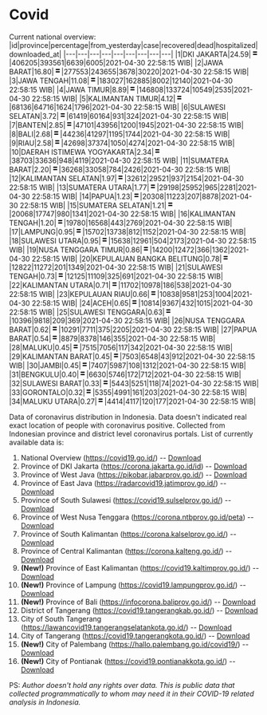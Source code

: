 # Covid
Current national overview:
|id|province|percentage|from_yesterday|case|recovered|dead|hospitalized|downloaded_at|
|---|---|---|---|---|---|---|---|---|
|1|DKI JAKARTA|24.59|![equal](https://github.com/ariefrachmannn/covid/raw/master/img/rsz_equal.png)|406205|393561|6639|6005|2021-04-30 22:58:15 WIB|
|2|JAWA BARAT|16.80|![equal](https://github.com/ariefrachmannn/covid/raw/master/img/rsz_equal.png)|277553|243655|3678|30220|2021-04-30 22:58:15 WIB|
|3|JAWA TENGAH|11.08|![equal](https://github.com/ariefrachmannn/covid/raw/master/img/rsz_equal.png)|183027|162885|8002|12140|2021-04-30 22:58:15 WIB|
|4|JAWA TIMUR|8.89|![equal](https://github.com/ariefrachmannn/covid/raw/master/img/rsz_equal.png)|146808|133724|10549|2535|2021-04-30 22:58:15 WIB|
|5|KALIMANTAN TIMUR|4.12|![equal](https://github.com/ariefrachmannn/covid/raw/master/img/rsz_equal.png)|68136|64716|1624|1796|2021-04-30 22:58:15 WIB|
|6|SULAWESI SELATAN|3.72|![equal](https://github.com/ariefrachmannn/covid/raw/master/img/rsz_equal.png)|61419|60164|931|324|2021-04-30 22:58:15 WIB|
|7|BANTEN|2.85|![equal](https://github.com/ariefrachmannn/covid/raw/master/img/rsz_equal.png)|47101|43956|1200|1945|2021-04-30 22:58:15 WIB|
|8|BALI|2.68|![equal](https://github.com/ariefrachmannn/covid/raw/master/img/rsz_equal.png)|44236|41297|1195|1744|2021-04-30 22:58:15 WIB|
|9|RIAU|2.58|![equal](https://github.com/ariefrachmannn/covid/raw/master/img/rsz_equal.png)|42698|37374|1050|4274|2021-04-30 22:58:15 WIB|
|10|DAERAH ISTIMEWA YOGYAKARTA|2.34|![equal](https://github.com/ariefrachmannn/covid/raw/master/img/rsz_equal.png)|38703|33636|948|4119|2021-04-30 22:58:15 WIB|
|11|SUMATERA BARAT|2.20|![equal](https://github.com/ariefrachmannn/covid/raw/master/img/rsz_equal.png)|36268|33058|784|2426|2021-04-30 22:58:15 WIB|
|12|KALIMANTAN SELATAN|1.97|![equal](https://github.com/ariefrachmannn/covid/raw/master/img/rsz_equal.png)|32612|29521|937|2154|2021-04-30 22:58:15 WIB|
|13|SUMATERA UTARA|1.77|![equal](https://github.com/ariefrachmannn/covid/raw/master/img/rsz_equal.png)|29198|25952|965|2281|2021-04-30 22:58:15 WIB|
|14|PAPUA|1.23|![equal](https://github.com/ariefrachmannn/covid/raw/master/img/rsz_equal.png)|20308|11223|207|8878|2021-04-30 22:58:15 WIB|
|15|SUMATERA SELATAN|1.21|![equal](https://github.com/ariefrachmannn/covid/raw/master/img/rsz_equal.png)|20068|17747|980|1341|2021-04-30 22:58:15 WIB|
|16|KALIMANTAN TENGAH|1.20|![equal](https://github.com/ariefrachmannn/covid/raw/master/img/rsz_equal.png)|19780|16568|443|2769|2021-04-30 22:58:15 WIB|
|17|LAMPUNG|0.95|![equal](https://github.com/ariefrachmannn/covid/raw/master/img/rsz_equal.png)|15702|13738|812|1152|2021-04-30 22:58:15 WIB|
|18|SULAWESI UTARA|0.95|![equal](https://github.com/ariefrachmannn/covid/raw/master/img/rsz_equal.png)|15638|12961|504|2173|2021-04-30 22:58:15 WIB|
|19|NUSA TENGGARA TIMUR|0.86|![equal](https://github.com/ariefrachmannn/covid/raw/master/img/rsz_equal.png)|14200|12472|366|1362|2021-04-30 22:58:15 WIB|
|20|KEPULAUAN BANGKA BELITUNG|0.78|![equal](https://github.com/ariefrachmannn/covid/raw/master/img/rsz_equal.png)|12822|11272|201|1349|2021-04-30 22:58:15 WIB|
|21|SULAWESI TENGAH|0.73|![equal](https://github.com/ariefrachmannn/covid/raw/master/img/rsz_equal.png)|12125|11109|325|691|2021-04-30 22:58:15 WIB|
|22|KALIMANTAN UTARA|0.71|![equal](https://github.com/ariefrachmannn/covid/raw/master/img/rsz_equal.png)|11702|10978|186|538|2021-04-30 22:58:15 WIB|
|23|KEPULAUAN RIAU|0.66|![equal](https://github.com/ariefrachmannn/covid/raw/master/img/rsz_equal.png)|10838|9581|253|1004|2021-04-30 22:58:15 WIB|
|24|ACEH|0.65|![equal](https://github.com/ariefrachmannn/covid/raw/master/img/rsz_equal.png)|10814|9367|432|1015|2021-04-30 22:58:15 WIB|
|25|SULAWESI TENGGARA|0.63|![equal](https://github.com/ariefrachmannn/covid/raw/master/img/rsz_equal.png)|10396|9818|209|369|2021-04-30 22:58:15 WIB|
|26|NUSA TENGGARA BARAT|0.62|![equal](https://github.com/ariefrachmannn/covid/raw/master/img/rsz_equal.png)|10291|7711|375|2205|2021-04-30 22:58:15 WIB|
|27|PAPUA BARAT|0.54|![equal](https://github.com/ariefrachmannn/covid/raw/master/img/rsz_equal.png)|8879|8378|146|355|2021-04-30 22:58:15 WIB|
|28|MALUKU|0.45|![equal](https://github.com/ariefrachmannn/covid/raw/master/img/rsz_equal.png)|7515|7056|117|342|2021-04-30 22:58:15 WIB|
|29|KALIMANTAN BARAT|0.45|![equal](https://github.com/ariefrachmannn/covid/raw/master/img/rsz_equal.png)|7503|6548|43|912|2021-04-30 22:58:15 WIB|
|30|JAMBI|0.45|![equal](https://github.com/ariefrachmannn/covid/raw/master/img/rsz_equal.png)|7407|5987|108|1312|2021-04-30 22:58:15 WIB|
|31|BENGKULU|0.40|![equal](https://github.com/ariefrachmannn/covid/raw/master/img/rsz_equal.png)|6630|5746|172|712|2021-04-30 22:58:15 WIB|
|32|SULAWESI BARAT|0.33|![equal](https://github.com/ariefrachmannn/covid/raw/master/img/rsz_equal.png)|5443|5251|118|74|2021-04-30 22:58:15 WIB|
|33|GORONTALO|0.32|![equal](https://github.com/ariefrachmannn/covid/raw/master/img/rsz_equal.png)|5355|4991|161|203|2021-04-30 22:58:15 WIB|
|34|MALUKU UTARA|0.27|![equal](https://github.com/ariefrachmannn/covid/raw/master/img/rsz_equal.png)|4414|4117|120|177|2021-04-30 22:58:15 WIB|

Data of coronavirus distribution in Indonesia. Data doesn't indicated real exact location of people with coronavirus positive. Collected from Indonesian province and district level coronavirus portals. List of currently available data is:
1. National Overview (https://covid19.go.id/) -- [Download](https://www.dropbox.com/s/66ly270fw4y76fx/covid_nasional.csv?dl=0)
2. Province of DKI Jakarta (https://corona.jakarta.go.id/id) -- [Download](https://riwayat-file-covid-19-dki-jakarta-jakartagis.hub.arcgis.com/)
3. Province of West Java (https://pikobar.jabarprov.go.id/) -- [Download](https://www.dropbox.com/s/alg0zp60fylq6cn/covid_jabar.csv?dl=0)
4. Province of East Java (https://radarcovid19.jatimprov.go.id/) -- [Download](https://www.dropbox.com/sh/e7vtgcnl4ckbvr4/AADo9UMRDZvrhHn66qTHZOvNa?dl=0)
5. Province of South Sulawesi (https://covid19.sulselprov.go.id/) -- [Download](https://www.dropbox.com/s/z5ek23lwcztj7z7/covid_sulsel.csv?dl=0)
6. Province of West Nusa Tenggara (https://corona.ntbprov.go.id/peta) -- [Download](https://www.dropbox.com/s/4p2k93n42xx0c00/covid_ntb.csv?dl=0)
7. Province of South Kalimantan (https://corona.kalselprov.go.id/) -- [Download](https://www.dropbox.com/sh/7aa2kvz8lb04pzz/AADH1Oj5oFMw2mp-D3JStPRsa?dl=0)
8. Province of Central Kalimantan (https://corona.kalteng.go.id/) -- [Download](https://www.dropbox.com/s/9q01v5r3ys2ozk4/covid_kalteng.csv?dl=0)
9. **(New!)** Province of East Kalimantan (https://covid19.kaltimprov.go.id/) -- [Download](https://www.dropbox.com/sh/qhpxj532nm80goa/AAB6ek_fp1__ieTR0TFQpfIga?dl=0)
10. **(New!)** Province of Lampung (https://covid19.lampungprov.go.id/) -- [Download](https://www.dropbox.com/s/ecuew6oa9kzwqwx/covid_lampung.csv?dl=0)
11. **(New!)** Province of Bali (https://infocorona.baliprov.go.id/) -- [Download](https://www.dropbox.com/sh/iceiwun4ufttmiu/AAC7dSRMpfTjPI1Lfzw-LeCUa?dl=0)
12. District of Tangerang (https://covid19.tangerangkab.go.id/) -- [Download](https://www.dropbox.com/sh/yxovyy6sy5bnz4p/AACZzVHinisKmz8oQWyQJ3nua?dl=0)
13. City of South Tangerang (https://lawancovid19.tangerangselatankota.go.id/) -- [Download](https://www.dropbox.com/s/zlvxo4ivswdzmle/covid_tangsel.csv?dl=0)
14. City of Tangerang (https://covid19.tangerangkota.go.id/) -- [Download](https://www.dropbox.com/s/e53224kvdrpjzy0/covid_tangkot.csv?dl=0)
15. **(New!)** City of Palembang (https://hallo.palembang.go.id/covid19/) -- [Download](https://www.dropbox.com/sh/oj17bhwhlpjht9e/AABZEG-OiaSaFvikATDx6coEa?dl=0)
16. **(New!)** City of Pontianak (https://covid19.pontianakkota.go.id/) -- [Download](https://www.dropbox.com/sh/66if3y4ly51j4sh/AADQ-zwLGa7Kz4ZzJgDw2-3na?dl=0)

PS: *Author doesn't hold any rights over data. This is public data that collected programmatically to whom may need it in their COVID-19 related analysis in Indonesia.*
